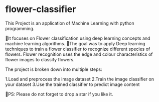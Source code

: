# flower-classifier

This Project is an application of Machine Learning with python programming.

🔷It focuses on Flower classification using deep learning concepts and machine learning algorithms.
🔷The goal was to apply Deep learning techniques to train a flower classifier to recognize different species of flowers. Flower recognition uses the edge and colour characteristics of flower images to classify flowers.

The project is broken down into multiple steps:

1.Load and preprocess the image dataset
2.Train the image classifier on your dataset
3.Use the trained classifier to predict image content

🔶PS: Please do not forget to drop a star if you like it.
